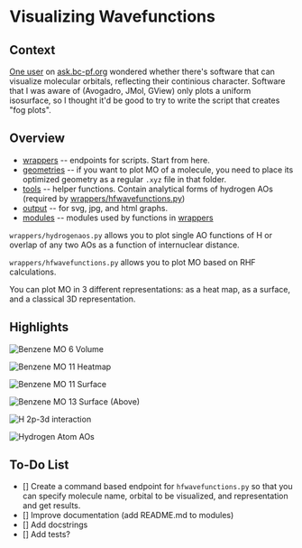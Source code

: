 # Visualizing Wavefunctions

## Context

[One user](https://ask.bc-pf.org/u/sammael/summary) on [ask.bc-pf.org](https://ask.bc-pf.org) wondered whether there's software that can visualize molecular orbitals, reflecting their continious character. Software that I was aware of (Avogadro, JMol, GView) only plots a uniform isosurface, so I thought it'd be good to try to write the script that creates "fog plots".

## Overview

- [wrappers](wrappers/) -- endpoints for scripts. Start from here.
- [geometries](geometries/) -- if you want to plot MO of a molecule, you need to place its optimized geometry as a regular `.xyz` file in that folder.
- [tools](tools/) -- helper functions. Contain analytical forms of hydrogen AOs (required by [wrappers/hfwavefunctions.py](wrappers/hfwavefunctions.py))
- [output](output/) -- for svg, jpg, and html graphs.
- [modules](modules/) -- modules used by functions in [wrappers](wrappers/)

`wrappers/hydrogenaos.py` allows you to plot single AO functions of H or overlap of any two AOs as a function of internuclear distance.

`wrappers/hfwavefunctions.py` allows you to plot MO based on RHF calculations.

You can plot MO in 3 different representations: as a heat map, as a surface, and a classical 3D representation.

## Highlights

![Benzene MO 6 Volume](output/svg/c6h6/c6h6-mo-6-volume.svg)

![Benzene MO 11 Heatmap](output/svg/c6h6/c6h6-mo-11-heatmap.svg)

![Benzene MO 11 Surface](output/svg/c6h6/c6h6-mo-11-surface.svg)

![Benzene MO 13 Surface (Above)](output/svg/c6h6/c6h6-mo-13-surface-above.svg)

![H 2p-3d interaction](output/svg/hydrogen/h210-320.svg)

![Hydrogen Atom AOs](output/svg/hydrogen/all_aos.svg)

## To-Do List

- [] Create a command based endpoint for `hfwavefunctions.py` so that you can specify molecule name, orbital to be visualized, and representation and get results.
- [] Improve documentation (add README.md to modules)
- [] Add docstrings
- [] Add tests?
